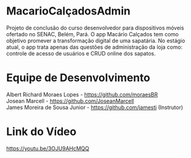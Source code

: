 # MacarioCalçadosAdmin
Projeto de conclusão do curso desenvolvedor para dispositivos móveis ofertado no SENAC, Belém, Pará. O app Macário Calçados tem como objetivo promever a transformação digital de uma sapatária. No estágio atual, o app trata apenas das questões de administração da loja como: controle de acesso de usuários e CRUD online dos sapatos.

# Equipe de Desenvolvimento
Albert Richard Moraes Lopes - https://github.com/moraesBR </br>
Josean Marcell - https://github.com/JoseanMarcell </br>
James Moreira de Sousa Junior - https://github.com/jamesti (Instrutor)

# Link do Vídeo
https://youtu.be/3OJU9AHcMQQ
